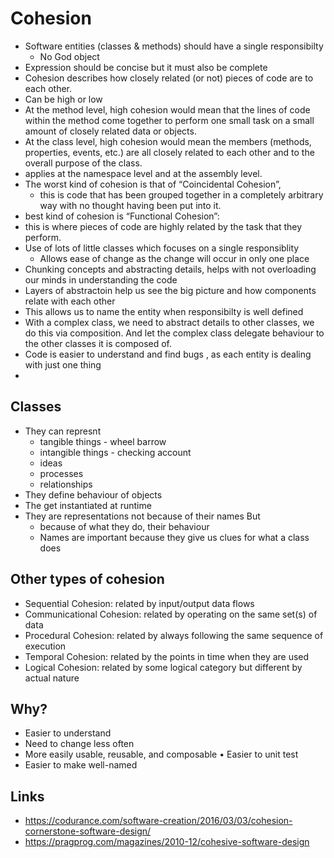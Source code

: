 # Cohesion

- Software entities (classes & methods) should have a single responsibilty
  - No God object
- Expression should be concise but it must also be complete
- Cohesion describes how closely related (or not) pieces of code are to each other.
- Can be high or low
- At the method level, high cohesion would mean that the lines of code within the method come together to perform one small task on a small amount of closely related data or objects.
- At the class level, high cohesion would mean the members (methods, properties, events, etc.) are all closely related to each other and to the overall purpose of the class.
- applies at the namespace level and at the assembly level.
- The worst kind of cohesion is that of “Coincidental Cohesion”,
  - this is code that has been grouped together in a completely arbitrary way with no thought having been put into it.
-  best kind of cohesion is “Functional Cohesion”:
  -  this is where pieces of code are highly related by the task that they perform.
- Use of lots of little classes which focuses on a single responsiblity
  - Allows ease of change as the change will occur in only one place
- Chunking concepts and abstracting details, helps with not overloading our minds in understanding the code
- Layers of abstractoin help us see the big picture and how components relate with each other
- This allows us to name the entity when responsibilty is well defined
- With a complex class, we need to abstract details to other classes, we do this via composition. And let the complex class delegate behaviour to the other classes it is composed of.
- Code is easier to understand and find bugs , as each entity is dealing with just one thing
- 

## Classes

- They can represnt
  - tangible things - wheel barrow
  - intangible things - checking account
  - ideas
  - processes
  - relationships
- They define behaviour of objects
- The get instantiated at runtime
- They are representations not because of their names But
  - because of what they do, their behaviour
  - Names are important because they give us clues for what a class does


## Other types of cohesion
  - Sequential Cohesion: related by input/output data flows
  - Communicational Cohesion: related by operating on the same set(s) of data
  -  Procedural Cohesion: related by always following the same sequence of execution
  - Temporal Cohesion: related by the points in time when they are used
  - Logical Cohesion: related by some logical category but different by actual nature

## Why?

- Easier to understand
- Need to change less often
- More easily usable, reusable, and composable • Easier to unit test
- Easier to make well-named

## Links

- https://codurance.com/software-creation/2016/03/03/cohesion-cornerstone-software-design/
- https://pragprog.com/magazines/2010-12/cohesive-software-design
